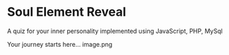 # Soul Element Reveal
A quiz for your inner personality implemented using JavaScript, PHP, MySql

Your journey starts here...
image.png